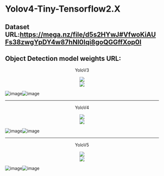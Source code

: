 # Yolov4-Tiny-Tensorflow2.X
 
Dataset URL:https://mega.nz/file/d5s2HYwJ#VfwoKiAUFs38zwgYpDY4w87hNl0Iqi8goQGGffXop0I
-------------
Object Detection model weights URL:
-------------


<p align="center">YoloV3</font></p>

<div align="center">
<img src="https://github.com/wade0125/Mask_Object_Detection_Yolo/blob/main/YoloV3-Tensorflow2.X/map_out/results/mAP.png">
</div>

<div align="center">
<img src="https://github.com/wade0125/Mask_Object_Detection_Yolo/blob/main/YoloV3-Tensorflow2.X/map_out/results/lamr.png">
</div>


![image](https://github.com/wade0125/Mask_Object_Detection_Yolo/blob/main/YoloV3-Tensorflow2.X/img/maksssksksss627.png)![image](https://github.com/wade0125/Mask_Object_Detection_Yolo/blob/main/YoloV3-Tensorflow2.X/img_out/maksssksksss627.png)

------------

<p align="center">YoloV4</font></p>

<div align="center">
<img src="https://github.com/wade0125/Mask_Object_Detection_Yolo/blob/main/YoloV4-Tensorflow2.X/map_out/results/mAP.png">
</div>

<div align="center">
<img src="https://github.com/wade0125/Mask_Object_Detection_Yolo/blob/main/YoloV4-Tensorflow2.X/map_out/results/lamr.png">
</div>


![image](https://github.com/wade0125/Mask_Object_Detection_Yolo/blob/main/YoloV4-Tensorflow2.X/img/maksssksksss627.png)![image](https://github.com/wade0125/Mask_Object_Detection_Yolo/blob/main/YoloV4-Tensorflow2.X/img_out/maksssksksss627.png)


------------

<p align="center">YoloV5</font></p>

<div align="center">
<img src="https://github.com/wade0125/Mask_Object_Detection_Yolo/blob/main/YoloV5-Tensorflow2.X/map_out/results/MAP.png">
</div>

<div align="center">
<img src="https://github.com/wade0125/Mask_Object_Detection_Yolo/blob/main/YoloV5-Tensorflow2.X/map_out/results/LAMR.png">
</div>


![image](https://github.com/wade0125/Mask_Object_Detection_Yolo/blob/main/YoloV5-Tensorflow2.X/img/maksssksksss627.png)![image](https://github.com/wade0125/Mask_Object_Detection_Yolo/blob/main/YoloV5-Tensorflow2.X/img_out/maksssksksss627.png)








